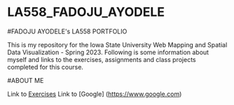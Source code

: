 # LA558_FADOJU_AYODELE
#FADOJU AYODELE's LA558 PORTFOLIO

This is my repository for the Iowa State University Web Mapping and Spatial Data Visualization - Spring 2023. 
Following is some information about myself and links to the exercises, assignments and class projects completed for this course.

#ABOUT ME

Link to [Exercises](Exercises/Ex2b_Map.jpg)
Link to [Google] (https://www.google.com)
